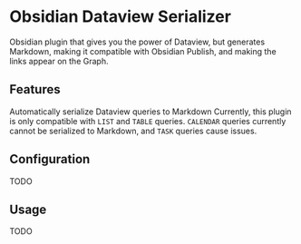 # Obsidian Dataview Serializer

Obsidian plugin that gives you the power of Dataview, but generates Markdown, making it compatible with Obsidian Publish, and making the links appear on the Graph.

## Features

Automatically serialize Dataview queries to Markdown
Currently, this plugin is only compatible with `LIST` and `TABLE` queries. `CALENDAR` queries currently cannot be serialized to Markdown, and `TASK` queries cause issues.

## Configuration

TODO

## Usage

TODO
